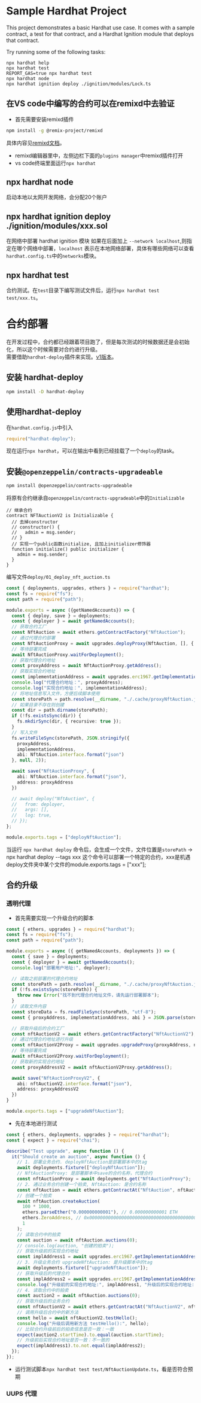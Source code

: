 # Sample Hardhat Project

This project demonstrates a basic Hardhat use case. It comes with a sample contract, a test for that contract, and a Hardhat Ignition module that deploys that contract.

Try running some of the following tasks:

```shell
npx hardhat help
npx hardhat test
REPORT_GAS=true npx hardhat test
npx hardhat node
npx hardhat ignition deploy ./ignition/modules/Lock.ts
```

## 在VS code中编写的合约可以在remixd中去验证
- 首先需要安装remixd插件
```bash
npm install -g @remix-project/remixd
```
具体内容见[remixd文档](https://remix-ide.readthedocs.io/zh-cn/latest/remixd.html)。
- remixd编辑器里中，左侧边栏下面的`plugins manager`中remixd插件打开
- vs code终端里面运行`npx hardhat`

## npx hardhat node
启动本地以太网开发网络，会分配20个账户

## npx hardhat ignition deploy ./ignition/modules/xxx.sol
在网络中部署 hardhat ignition 模块
如果在后面加上 `--network localhost`,则指定在哪个网络中部署，`localhost` 表示在本地网络部署，具体有哪些网络可以查看`hardhat.config.ts`中的`networks`模块。

## npx hardhat test
合约测试。在`test`目录下编写测试文件后，运行`npx hardhat test test/xxx.ts`。

# 合约部署
在开发过程中，合约都已经跟着项目跑了，但是每次测试的时候数据还是会初始化，所以这个时候需要对合约进行升级。  
需要借助`hardhat-deploy`插件来实现。[v1版本](https://github.com/wighawag/hardhat-deploy/tree/v1#readme)。 
## 安装 hardhat-deploy
```bash
npm install -D hardhat-deploy
```
## 使用hardhat-deploy
在`hardhat.config.js`中引入
```typescript
require("hardhat-deploy");
```
现在运行`npx hardhat`，可以在输出中看到已经挂载了一个`deploy`的task。  

## 安装`@openzeppelin/contracts-upgradeable`
```bash
npm install @openzeppelin/contracts-upgradeable
```
将原有合约继承自`openzeppelin/contracts-upgradeable`中的`Initializable`
```solidity
// 继承合约
contract NFTAuctionV2 is Initializable {
  // 去掉constructor
  // constructor() {
  //   admin = msg.sender;
  // }
  // 实现一个public函数initialize, 且加上initializer修饰器
  function initialize() public initializer {
    admin = msg.sender;
  }
}
```

编写文件`deploy/01_deploy_nft_auction.ts`
```ts
const { deployments, upgrades, ethers } = require("hardhat");
const fs = require("fs");
const path = require("path");

module.exports = async ({getNamedAccounts}) => {
  const { deploy, save } = deployments;
  const { deployer } = await getNamedAccounts();
  // 获取合约工厂
  const NftAuction = await ethers.getContractFactory("NftAuction");
  // 通过代理合约部署
  const NftAuctionProxy = await upgrades.deployProxy(NftAuction, [], { initializer: 'initialize' });
  // 等待部署完成
  await NftAuctionProxy.waitForDeployment();
  // 获取代理合约地址
  const proxyAddress = await NftAuctionProxy.getAddress();
  // 获取实现合约地址
  const implementationAddress = await upgrades.erc1967.getImplementationAddress(proxyAddress);
  console.log("代理合约地址：", proxyAddress);
  console.log("实现合约地址：", implementationAddress);
  // 将地址信息写入文件，方便后续脚本使用
  const storePath = path.resolve(__dirname, "./.cache/proxyNftAuction.json");
  // 如果目录不存在则创建
  const dir = path.dirname(storePath);
  if (!fs.existsSync(dir)) {
    fs.mkdirSync(dir, { recursive: true });
  }
  // 写入文件
  fs.writeFileSync(storePath, JSON.stringify({
    proxyAddress,
    implementationAddress,
    abi: NftAuction.interface.format("json")
  }, null, 2));

  await save("NftAuctionProxy", {
    abi: NftAuction.interface.format("json"),
    address: proxyAddress
  })

  // await deploy("NftAuction", {
  //   from: deployer,
  //   args: [],
  //   log: true,
  // });
};

module.exports.tags = ["deployNftAuction"];
```
当运行 `npx hardhat deploy` 命令后，会生成一个文件，文件位置是`storePath`
-> npx hardhat deploy --tags xxx 这个命令可以部署一个特定的合约，xxx是机遇deploy文件夹中某个文件的module.exports.tags = ["xxx"];

## 合约升级
### 透明代理
- 首先需要实现一个升级合约的脚本
```ts
const { ethers, upgrades } = require("hardhat");
const fs = require("fs");
const path = require("path");

module.exports = async ({ getNamedAccounts, deployments }) => {
  const { save } = deployments;
  const { deployer } = await getNamedAccounts();
  console.log("部署用户地址:", deployer);

  // 读取之前部署的代理合约地址
  const storePath = path.resolve(__dirname, "./.cache/proxyNftAuction.json");
  if (!fs.existsSync(storePath)) {
    throw new Error("找不到代理合约地址文件，请先运行部署脚本");
  }
  // 读取文件内容
  const storeData = fs.readFileSync(storePath, "utf-8");
  const { proxyAddress, implementationAddress, abi } = JSON.parse(storeData);

  // 获取升级后的合约工厂
  const nftAuctionV2 = await ethers.getContractFactory("NftAuctionV2");
  // 通过代理合约地址进行升级
  const nftAuctionV2Proxy = await upgrades.upgradeProxy(proxyAddress, nftAuctionV2);
  // 等待部署完成
  await nftAuctionV2Proxy.waitForDeployment();
  // 获取新的实现合约地址
  const proxyAddressV2 = await nftAuctionV2Proxy.getAddress();

  await save("NftAuctionProxyV2", {
    abi: nftAuctionV2.interface.format("json"),
    address: proxyAddressV2
  })
}

module.exports.tags = ["upgradeNftAuction"];
```
- 先在本地进行测试
```ts
const { ethers, deployments, upgrades } = require("hardhat");
const { expect } = require("chai");

describe("Test upgrade", async function () {
  it("Should create an auction", async function () {
    // 1. 部署业务合约. deployNftAuction是部署脚本中的tag
    await deployments.fixture(["deployNftAuction"]);
    // NftAuctionProxy: 是部署脚本中save的合约名称，代理合约
    const nftAuctionProxy = await deployments.get("NftAuctionProxy");
    // 2. 通过业务合约创建一个拍卖, NftAuction: 是合约名称
    const nftAuction = await ethers.getContractAt("NftAuction", nftAuctionProxy.address);
    // 创建一个拍卖
    await nftAuction.createAuction(
      100 * 1000,
      ethers.parseEther("0.000000000001"), // 0.000000000001 ETH
      ethers.ZeroAddress, // 0x0000000000000000000000000000000000000000
      1
    );
    // 读取合约中的拍卖
    const auction = await nftAuction.auctions(0);
    // console.log(auction, "创建的拍卖");
    // 获取升级前的实现合约地址
    const implAddress1 = await upgrades.erc1967.getImplementationAddress(nftAuctionProxy.address);
    // 3. 升级业务合约 upgradeNftAuction: 是升级脚本中的tag
    await deployments.fixture(["upgradeNftAuction"]);
    // 获取升级后的代理合约
    const implAddress2 = await upgrades.erc1967.getImplementationAddress(nftAuctionProxy.address);
    console.log("升级前的实现合约地址:", implAddress1, "升级后的实现合约地址:", implAddress2);
    // 4. 读取合约中的拍卖
    const auction2 = await nftAuction.auctions(0);
    // 获取升级后的业务合约
    const nftAuctionV2 = await ethers.getContractAt("NftAuctionV2", nftAuctionProxy.address);
    // 调用升级后合约中的新方法
    const hello = await nftAuctionV2.testHello();
    console.log("升级后调用新方法 testHello():", hello);
    // 比较合约升级前后的拍卖信息是否一致：一致
    expect(auction2.startTime).to.equal(auction.startTime);
    // 升级前后实现合约地址是否一致：不一致的
    expect(implAddress1).to.not.equal(implAddress2);
  });
});
```
- 运行测试脚本`npx hardhat test test/NftAuctionUpdate.ts`，看是否符合预期

### UUPS 代理
